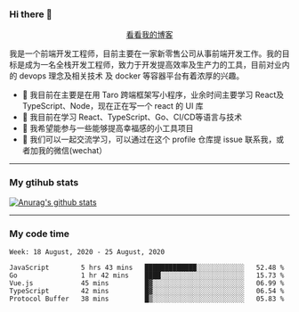### Hi there 👋

<p align="center">
  <a href="https://real-jacket.github.io/">看看我的博客</a>
</p>

我是一个前端开发工程师，目前主要在一家新零售公司从事前端开发工作。我的目标是成为一名全栈开发工程师，致力于开发提高效率及生产力的工具，目前对业内的 devops 理念及相关技术 及 docker 等容器平台有着浓厚的兴趣。

- 🔭 我目前在主要是在用 Taro 跨端框架写小程序，业余时间主要学习 React及 TypeScript、Node，现在正在写一个 react 的 UI 库 
- 🌱 我目前在学习 React、TypeScript、Go、CI/CD等语言与技术
- 👯 我希望能参与一些能够提高幸福感的小工具项目
- 💬 我们可以一起交流学习，可以通过在这个 profile 仓库提 issue 联系我，或者加我的微信(wechat）

***

### My gtihub stats

[![Anurag's github stats](https://github-readme-stats.vercel.app/api?username=real-jacket)](https://github.com/anuraghazra/github-readme-stats)

***

### My code time

<!--START_SECTION:waka-->
```text
Week: 18 August, 2020 - 25 August, 2020

JavaScript        5 hrs 43 mins   █████████████░░░░░░░░░░░░   52.48 % 
Go                1 hr 42 mins    ████░░░░░░░░░░░░░░░░░░░░░   15.73 % 
Vue.js            45 mins         █▓░░░░░░░░░░░░░░░░░░░░░░░   06.99 % 
TypeScript        42 mins         █▓░░░░░░░░░░░░░░░░░░░░░░░   06.54 % 
Protocol Buffer   38 mins         █▒░░░░░░░░░░░░░░░░░░░░░░░   05.83 % 
```
<!--END_SECTION:waka-->
